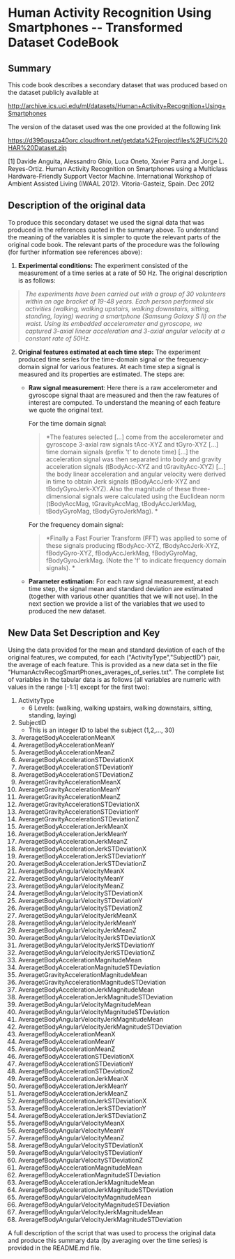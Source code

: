 # Human Activity Recognition Using Smartphones -- Transformed Dataset CodeBook

## Summary
This code book describes a secondary dataset that was produced based on the dataset publicly available at

http://archive.ics.uci.edu/ml/datasets/Human+Activity+Recognition+Using+Smartphones

The version of the dataset used was the one provided at the following link

https://d396qusza40orc.cloudfront.net/getdata%2Fprojectfiles%2FUCI%20HAR%20Dataset.zip

[1] Davide Anguita, Alessandro Ghio, Luca Oneto, Xavier Parra and Jorge L. Reyes-Ortiz. Human Activity Recognition on Smartphones using a Multiclass Hardware-Friendly Support Vector Machine. International Workshop of Ambient Assisted Living (IWAAL 2012). Vitoria-Gasteiz, Spain. Dec 2012


## Description of the original data

To produce this secondary dataset we used the signal data that was produced in the references quoted in the summary above. To understand the meaning of the variables it is simpler to quote the relevant parts of the original code book. The relevant parts of the procedure was the following (for further information see references above):

1. **Experimental conditions:** The experiment consisted of the measurement of a time series at a rate of 50 Hz. The original description is as follows:
> *The experiments have been carried out with a group of 30 volunteers within an age bracket of 19-48 years. Each person performed six activities (walking, walking upstairs, walking downstairs, sitting, standing, laying) wearing a smartphone (Samsung Galaxy S II) on the waist. Using its embedded accelerometer and gyroscope, we captured 3-axial linear acceleration and 3-axial angular velocity at a constant rate of 50Hz.*
2. **Original features estimated at each time step:** The experiment produced time series for the time-domain signal or the frequency-domain signal for various features. At each time step a signal is measured and its properties are estimated. The steps are:
	* **Raw signal measurement**: Here there is a raw accelerometer and gyroscope signal thaat are measured and then the raw features of interest are computed. To understand the meaning of each feature we quote the original text. 

    	For the time domain signal:
		> *The features selected [...] come from the accelerometer and gyroscope 3-axial raw signals tAcc-XYZ and tGyro-XYZ [...] time domain signals (prefix 't' to denote time) [...] the acceleration signal was then separated into body and gravity acceleration signals (tBodyAcc-XYZ and tGravityAcc-XYZ) [...] the body linear acceleration and angular velocity were derived in time to obtain Jerk signals (tBodyAccJerk-XYZ and tBodyGyroJerk-XYZ). Also the magnitude of these three-dimensional signals were calculated using the Euclidean norm (tBodyAccMag, tGravityAccMag, tBodyAccJerkMag, tBodyGyroMag, tBodyGyroJerkMag). *
	
    	For the frequency domain signal:
		> *Finally a Fast Fourier Transform (FFT) was applied to some of these signals producing fBodyAcc-XYZ, fBodyAccJerk-XYZ, fBodyGyro-XYZ, fBodyAccJerkMag, fBodyGyroMag, fBodyGyroJerkMag. (Note the 'f' to indicate frequency domain signals). *
	* **Parameter estimation:**  For each raw signal measurement, at each time step, the signal mean and standard deviation are estimated (together with various other quantities that we will not use). In the next section we provide a list of the variables that we used to produced the new dataset.

## New Data Set Description and Key

Using the data provided for the mean and standard deviation of each of the original features, we  computed, for each ("ActivityType","SubjectID") pair, the average of each feature. This is provided as a new data set in the file "HumanActvRecogSmartPhones_averages_of_series.txt". The complete list of variables in the tabular data is as follows (all variables are numeric with values in the range [-1:1] except for the first two):
1. ActivityType
	* 6 Levels: (walking, walking upstairs, walking downstairs, sitting, standing, laying)
2. SubjectID
	* This is an integer ID to label the subject (1,2,..., 30) 
3. AveragetBodyAccelerationMeanX
4. AveragetBodyAccelerationMeanY
5. AveragetBodyAccelerationMeanZ
6. AveragetBodyAccelerationSTDeviationX
7. AveragetBodyAccelerationSTDeviationY
8. AveragetBodyAccelerationSTDeviationZ
9. AveragetGravityAccelerationMeanX
10. AveragetGravityAccelerationMeanY
11. AveragetGravityAccelerationMeanZ
12. AveragetGravityAccelerationSTDeviationX
13. AveragetGravityAccelerationSTDeviationY
14. AveragetGravityAccelerationSTDeviationZ
15. AveragetBodyAccelerationJerkMeanX
16. AveragetBodyAccelerationJerkMeanY
17. AveragetBodyAccelerationJerkMeanZ
18. AveragetBodyAccelerationJerkSTDeviationX
19. AveragetBodyAccelerationJerkSTDeviationY
20. AveragetBodyAccelerationJerkSTDeviationZ
21. AveragetBodyAngularVelocityMeanX
22. AveragetBodyAngularVelocityMeanY
23. AveragetBodyAngularVelocityMeanZ
24. AveragetBodyAngularVelocitySTDeviationX
25. AveragetBodyAngularVelocitySTDeviationY
26. AveragetBodyAngularVelocitySTDeviationZ
27. AveragetBodyAngularVelocityJerkMeanX
28. AveragetBodyAngularVelocityJerkMeanY
29. AveragetBodyAngularVelocityJerkMeanZ
30. AveragetBodyAngularVelocityJerkSTDeviationX
31. AveragetBodyAngularVelocityJerkSTDeviationY
32. AveragetBodyAngularVelocityJerkSTDeviationZ
33. AveragetBodyAccelerationMagnitudeMean
34. AveragetBodyAccelerationMagnitudeSTDeviation
35. AveragetGravityAccelerationMagnitudeMean
36. AveragetGravityAccelerationMagnitudeSTDeviation
37. AveragetBodyAccelerationJerkMagnitudeMean
38. AveragetBodyAccelerationJerkMagnitudeSTDeviation
39. AveragetBodyAngularVelocityMagnitudeMean
40. AveragetBodyAngularVelocityMagnitudeSTDeviation
41. AveragetBodyAngularVelocityJerkMagnitudeMean
42. AveragetBodyAngularVelocityJerkMagnitudeSTDeviation
43. AveragefBodyAccelerationMeanX
44. AveragefBodyAccelerationMeanY
45. AveragefBodyAccelerationMeanZ
46. AveragefBodyAccelerationSTDeviationX
47. AveragefBodyAccelerationSTDeviationY
48. AveragefBodyAccelerationSTDeviationZ
49. AveragefBodyAccelerationJerkMeanX
50. AveragefBodyAccelerationJerkMeanY
51. AveragefBodyAccelerationJerkMeanZ
52. AveragefBodyAccelerationJerkSTDeviationX
53. AveragefBodyAccelerationJerkSTDeviationY
54. AveragefBodyAccelerationJerkSTDeviationZ
55. AveragefBodyAngularVelocityMeanX
56. AveragefBodyAngularVelocityMeanY
57. AveragefBodyAngularVelocityMeanZ
58. AveragefBodyAngularVelocitySTDeviationX
59. AveragefBodyAngularVelocitySTDeviationY
60. AveragefBodyAngularVelocitySTDeviationZ
61. AveragefBodyAccelerationMagnitudeMean
62. AveragefBodyAccelerationMagnitudeSTDeviation
63. AveragefBodyAccelerationJerkMagnitudeMean
64. AveragefBodyAccelerationJerkMagnitudeSTDeviation
65. AveragefBodyAngularVelocityMagnitudeMean
66. AveragefBodyAngularVelocityMagnitudeSTDeviation
67. AveragefBodyAngularVelocityJerkMagnitudeMean
68. AveragefBodyAngularVelocityJerkMagnitudeSTDeviation

A full description of the script that was used to process the original data and produce this summary data (by averaging over the time series) is provided in the README.md file.
